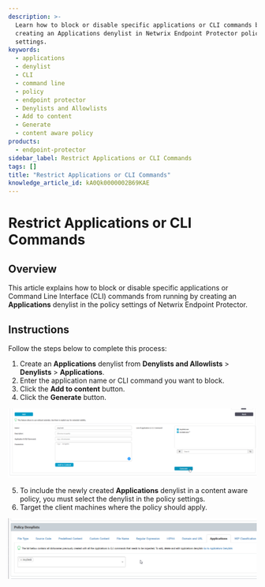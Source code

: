```yaml
---
description: >-
  Learn how to block or disable specific applications or CLI commands by
  creating an Applications denylist in Netwrix Endpoint Protector policy
  settings.
keywords:
  - applications
  - denylist
  - CLI
  - command line
  - policy
  - endpoint protector
  - Denylists and Allowlists
  - Add to content
  - Generate
  - content aware policy
products:
  - endpoint-protector
sidebar_label: Restrict Applications or CLI Commands
tags: []
title: "Restrict Applications or CLI Commands"
knowledge_article_id: kA0Qk0000002B69KAE
---
```


# Restrict Applications or CLI Commands

## Overview

This article explains how to block or disable specific applications or Command Line Interface (CLI) commands from running by creating an **Applications** denylist in the policy settings of Netwrix Endpoint Protector.

## Instructions

Follow the steps below to complete this process:

1. Create an **Applications** denylist from **Denylists and Allowlists** > **Denylists** > **Applications**.  
2. Enter the application name or CLI command you want to block.  
3. Click the **Add to content** button.  
4. Click the **Generate** button.

![Screenshot showing how to add applications or CLI commands to the denylist](./images/ka0Qk000000ES65_0EMQk00000C528j.png)

5. To include the newly created **Applications** denylist in a content aware policy, you must select the denylist in the policy settings.  
6. Target the client machines where the policy should apply.

![Screenshot showing how to include the denylist in a content aware policy and target client machines](./images/ka0Qk000000ES65_0EMQk00000C52DZ.png)
